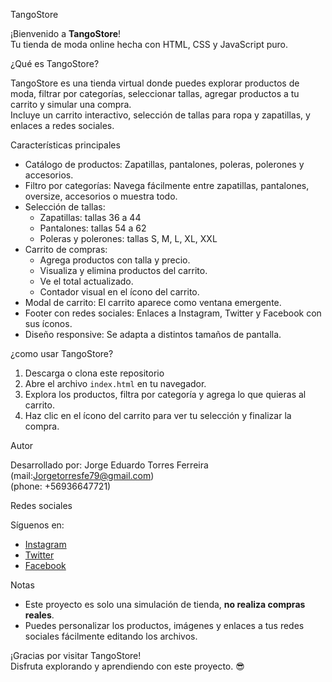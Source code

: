 TangoStore

¡Bienvenido a **TangoStore**!  
Tu tienda de moda online hecha con HTML, CSS y JavaScript puro.

¿Qué es TangoStore?

TangoStore es una tienda virtual donde puedes explorar productos de moda, filtrar por categorías, seleccionar tallas, agregar productos a tu carrito y simular una compra.  
Incluye un carrito interactivo, selección de tallas para ropa y zapatillas, y enlaces a redes sociales.

 Características principales

- Catálogo de productos: Zapatillas, pantalones, poleras, polerones y accesorios.
- Filtro por categorías: Navega fácilmente entre zapatillas, pantalones, oversize, accesorios o muestra todo.
- Selección de tallas:  
  - Zapatillas: tallas 36 a 44  
  - Pantalones: tallas 54 a 62  
  - Poleras y polerones: tallas S, M, L, XL, XXL
- Carrito de compras:  
  - Agrega productos con talla y precio.
  - Visualiza y elimina productos del carrito.
  - Ve el total actualizado.
  - Contador visual en el ícono del carrito.
- Modal de carrito: El carrito aparece como ventana emergente.
- Footer con redes sociales: Enlaces a Instagram, Twitter y Facebook con sus íconos.
- Diseño responsive: Se adapta a distintos tamaños de pantalla.

 ¿como usar TangoStore?

1. Descarga o clona este repositorio
2. Abre el archivo `index.html` en tu navegador.
3. Explora los productos, filtra por categoría y agrega lo que quieras al carrito.
4. Haz clic en el ícono del carrito para ver tu selección y finalizar la compra.

Autor

Desarrollado por: Jorge Eduardo Torres Ferreira
(mail:Jorgetorresfe79@gmail.com)  
(phone: +56936647721)

Redes sociales

Síguenos en:
- [Instagram](https://instagram.com/)
- [Twitter](https://twitter.com/)
- [Facebook](https://facebook.com/)

Notas
- Este proyecto es solo una simulación de tienda, **no realiza compras reales**.
- Puedes personalizar los productos, imágenes y enlaces a tus redes sociales fácilmente editando los archivos.

¡Gracias por visitar TangoStore!  
Disfruta explorando y aprendiendo con este proyecto. 😎
